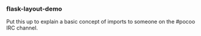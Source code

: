 ### flask-layout-demo

Put this up to explain a basic concept of imports to someone on the #pocoo IRC channel.
